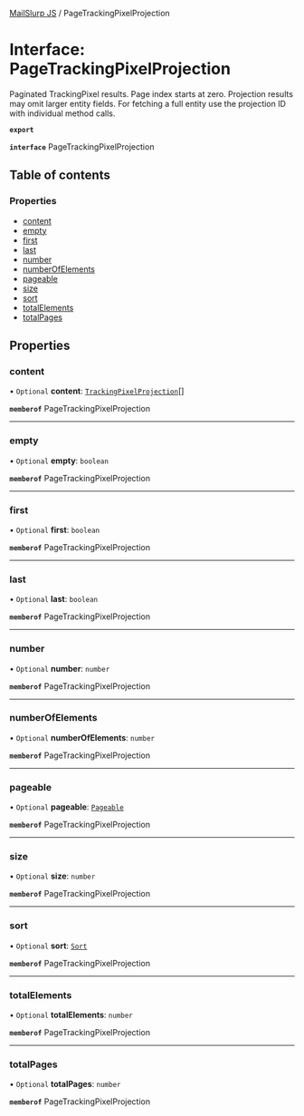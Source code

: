 [MailSlurp JS](../README.md) / PageTrackingPixelProjection

# Interface: PageTrackingPixelProjection

Paginated TrackingPixel results. Page index starts at zero. Projection results may omit larger entity fields. For fetching a full entity use the projection ID with individual method calls.

**`export`**

**`interface`** PageTrackingPixelProjection

## Table of contents

### Properties

- [content](PageTrackingPixelProjection.md#content)
- [empty](PageTrackingPixelProjection.md#empty)
- [first](PageTrackingPixelProjection.md#first)
- [last](PageTrackingPixelProjection.md#last)
- [number](PageTrackingPixelProjection.md#number)
- [numberOfElements](PageTrackingPixelProjection.md#numberofelements)
- [pageable](PageTrackingPixelProjection.md#pageable)
- [size](PageTrackingPixelProjection.md#size)
- [sort](PageTrackingPixelProjection.md#sort)
- [totalElements](PageTrackingPixelProjection.md#totalelements)
- [totalPages](PageTrackingPixelProjection.md#totalpages)

## Properties

### content

• `Optional` **content**: [`TrackingPixelProjection`](TrackingPixelProjection.md)[]

**`memberof`** PageTrackingPixelProjection

___

### empty

• `Optional` **empty**: `boolean`

**`memberof`** PageTrackingPixelProjection

___

### first

• `Optional` **first**: `boolean`

**`memberof`** PageTrackingPixelProjection

___

### last

• `Optional` **last**: `boolean`

**`memberof`** PageTrackingPixelProjection

___

### number

• `Optional` **number**: `number`

**`memberof`** PageTrackingPixelProjection

___

### numberOfElements

• `Optional` **numberOfElements**: `number`

**`memberof`** PageTrackingPixelProjection

___

### pageable

• `Optional` **pageable**: [`Pageable`](Pageable.md)

**`memberof`** PageTrackingPixelProjection

___

### size

• `Optional` **size**: `number`

**`memberof`** PageTrackingPixelProjection

___

### sort

• `Optional` **sort**: [`Sort`](Sort.md)

**`memberof`** PageTrackingPixelProjection

___

### totalElements

• `Optional` **totalElements**: `number`

**`memberof`** PageTrackingPixelProjection

___

### totalPages

• `Optional` **totalPages**: `number`

**`memberof`** PageTrackingPixelProjection
